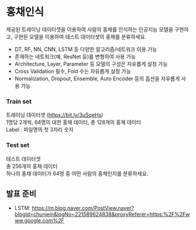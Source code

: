 # 홍채인식

제공된 트레이닝 데이터셋을 이용하여 사람의 홍채를 인식하는 인공지능 모델을 구현하고, 구현된 모델을 이용하여 테스트 데이터셋의 홍채를 분류하세요.   
- DT, RF, NN, CNN, LSTM 등 다양한 알고리즘/네트워크 이용 가능
- 존재하는 네트워크(예, ResNet 등)를 변형하여 사용 가능
- Architecture, Layer, Parameter 등 모델의 구성은 자유롭게 설정 가능
- Cross Validation 필수, Fold 수는 자유롭게 설정 가능
- Normalization, Dropout, Ensemble, Auto Encoder 등의 옵션을 자유롭게 사용 가능


### Train set
트레이닝 데이터셋 (https://bit.ly/3uSqeHs)   
1명당 2개씩, 64명의 대한 홍채 데이터, 총 128개의 홍채 데이터   
Label : 파일명의 첫 3자리 숫자   


### Test set
테스트 데이터셋   
총 256개의 홍채 데이터   
하나의 홍채 데이터가 64명 중 어떤 사람의 홍채인지를 분류하세요.   


## 발표 준비
- LSTM: https://m.blog.naver.com/PostView.naver?blogId=chunjein&logNo=221589624838&proxyReferer=https:%2F%2Fwww.google.com%2F
